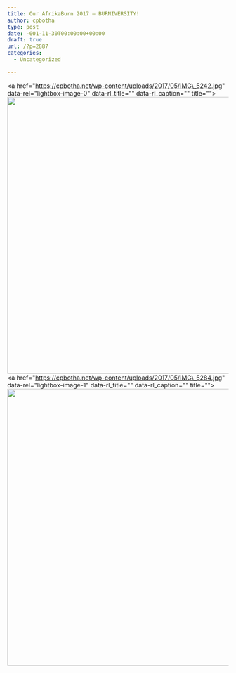 ```yaml
---
title: Our AfrikaBurn 2017 – BURNIVERSITY!
author: cpbotha
type: post
date: -001-11-30T00:00:00+00:00
draft: true
url: /?p=2887
categories:
  - Uncategorized

---
```

<a href="https://cpbotha.net/wp-content/uploads/2017/05/IMG\_5242.jpg" data-rel="lightbox-image-0" data-rl\_title="" data-rl_caption="" title=""><img data-attachment-id="2888" data-permalink="https://cpbotha.net/?attachment_id=2888" data-orig-file="https://cpbotha.net/wp-content/uploads/2017/05/IMG_5242.jpg" data-orig-size="4000,3000" data-comments-opened="1" data-image-meta="{&quot;aperture&quot;:&quot;4.5&quot;,&quot;credit&quot;:&quot;&quot;,&quot;camera&quot;:&quot;Canon PowerShot SX260 HS&quot;,&quot;caption&quot;:&quot;&quot;,&quot;created_timestamp&quot;:&quot;1493222367&quot;,&quot;copyright&quot;:&quot;&quot;,&quot;focal_length&quot;:&quot;4.5&quot;,&quot;iso&quot;:&quot;100&quot;,&quot;shutter_speed&quot;:&quot;0.0008&quot;,&quot;title&quot;:&quot;&quot;,&quot;orientation&quot;:&quot;1&quot;}" data-image-title="IMG_5242" data-image-description="" data-medium-file="https://cpbotha.net/wp-content/uploads/2017/05/IMG_5242-300x225.jpg" data-large-file="https://cpbotha.net/wp-content/uploads/2017/05/IMG_5242-1024x768.jpg" class="alignnone size-large wp-image-2888" src="https://cpbotha.net/wp-content/uploads/2017/05/IMG_5242-1024x768.jpg" alt="" width="840" height="630" srcset="https://cpbotha.net/wp-content/uploads/2017/05/IMG_5242-1024x768.jpg 1024w, https://cpbotha.net/wp-content/uploads/2017/05/IMG_5242-300x225.jpg 300w, https://cpbotha.net/wp-content/uploads/2017/05/IMG_5242-768x576.jpg 768w, https://cpbotha.net/wp-content/uploads/2017/05/IMG_5242-1200x900.jpg 1200w" sizes="(max-width: 709px) 85vw, (max-width: 909px) 67vw, (max-width: 1362px) 62vw, 840px" /></a> <a href="https://cpbotha.net/wp-content/uploads/2017/05/IMG\_5284.jpg" data-rel="lightbox-image-1" data-rl\_title="" data-rl_caption="" title=""><img data-attachment-id="2889" data-permalink="https://cpbotha.net/?attachment_id=2889" data-orig-file="https://cpbotha.net/wp-content/uploads/2017/05/IMG_5284.jpg" data-orig-size="4000,3000" data-comments-opened="1" data-image-meta="{&quot;aperture&quot;:&quot;4&quot;,&quot;credit&quot;:&quot;&quot;,&quot;camera&quot;:&quot;Canon PowerShot SX260 HS&quot;,&quot;caption&quot;:&quot;&quot;,&quot;created_timestamp&quot;:&quot;1493298119&quot;,&quot;copyright&quot;:&quot;&quot;,&quot;focal_length&quot;:&quot;7.232&quot;,&quot;iso&quot;:&quot;100&quot;,&quot;shutter_speed&quot;:&quot;0.00125&quot;,&quot;title&quot;:&quot;&quot;,&quot;orientation&quot;:&quot;1&quot;}" data-image-title="IMG_5284" data-image-description="" data-medium-file="https://cpbotha.net/wp-content/uploads/2017/05/IMG_5284-300x225.jpg" data-large-file="https://cpbotha.net/wp-content/uploads/2017/05/IMG_5284-1024x768.jpg" class="alignnone size-large wp-image-2889" src="https://cpbotha.net/wp-content/uploads/2017/05/IMG_5284-1024x768.jpg" alt="" width="840" height="630" srcset="https://cpbotha.net/wp-content/uploads/2017/05/IMG_5284-1024x768.jpg 1024w, https://cpbotha.net/wp-content/uploads/2017/05/IMG_5284-300x225.jpg 300w, https://cpbotha.net/wp-content/uploads/2017/05/IMG_5284-768x576.jpg 768w, https://cpbotha.net/wp-content/uploads/2017/05/IMG_5284-1200x900.jpg 1200w" sizes="(max-width: 709px) 85vw, (max-width: 909px) 67vw, (max-width: 1362px) 62vw, 840px" /></a>